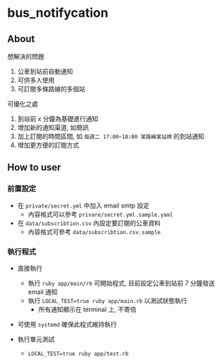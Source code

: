 # bus_notifycation

## About
想解決的問題
1. 公車到站前自動通知
2. 可供多人使用
3. 可訂閱多條路線的多個站

可優化之處
1. 到站前 x 分鐘為基礎進行通知
2. 增加新的通知渠道, 如簡訊
3. 加上訂閱的時間區間, 如 `每週二 17:00~18:00 某路線某站牌` 的到站通知
4. 增加更方便的訂閱方式

## How to user
### 前置設定
* 在 `private/secret.yml` 中加入 email smtp 設定
  * 內容格式可以參考 `privare/secret.yml.sample.yaml`
* 在 `data/subscribtion.csv` 內設定要訂閱的公車資料
  * 內容格式可參考 `data/subscribtion.csv.sample`

### 執行程式
* 直接執行
  * 執行 `ruby app/main/rb` 可開始程式, 目前設定公車到站前 7 分鐘發送 email 通知
  * 執行 `LOCAL_TEST=true ruby app/main.rb` 以測試狀態執行
    * 所有通知顯示在 terminal 上, 不寄信
* 可使用 `systemd` 確保此程式維持執行

* 執行單元測試
  * `LOCAL_TEST=true ruby app/test.rb`
